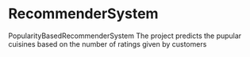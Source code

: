 # RecommenderSystem
PopularityBasedRecommenderSystem
The project predicts the pupular cuisines based on the number of ratings given by customers
